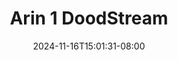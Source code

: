 --- 
title: "Arin 1  DoodStream"
description: "video   Arin 1  DoodStream durasi panjang   terbaru"
date: 2024-11-16T15:01:31-08:00
file_code: "2rsom0wo0jzl"
draft: false
cover: "0f2oxtcr8iabhp2f.jpg"
tags: ["Arin", "DoodStream", "bokep-indo", "bokep-viral", "bokep-ig"]
length: 1361
fld_id: "1482785"
foldername: "Arin super toge"
categories: ["Arin super toge"]
views: 0
---